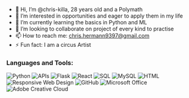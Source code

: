 - 👋 Hi, I’m @chris-killa, 28 years old and a Polymath
- 👀 I’m interested in opportunities and eager to apply them in my life
- 🌱 I’m currently learning the basics in Python and ML
- 💞️ I’m looking to collaborate on project of every kind to practise
- 📫 How to reach me: chris.hermann9397@gmail.com
- ⚡ Fun fact: I am a circus Artist 

### Languages and Tools:
![Python](https://img.shields.io/badge/-Python-3776AB?style=flat&logo=python&logoColor=white) 
![APIs](https://img.shields.io/badge/-APIs-00457C?style=flat&logo=api&logoColor=white) 
![Flask](https://img.shields.io/badge/-Flask-000000?style=flat&logo=flask&logoColor=white) 
![React](https://img.shields.io/badge/-React-61DAFB?style=flat&logo=react&logoColor=white) 
![SQL](https://img.shields.io/badge/-SQL-CC2927?style=flat&logo=microsoft-sql-server&logoColor=white) 
![MySQL](https://img.shields.io/badge/-MySQL-4479A1?style=flat&logo=mysql&logoColor=white) 
![HTML](https://img.shields.io/badge/-HTML-E34F26?style=flat&logo=html5&logoColor=white) 
![Responsive Web Design](https://img.shields.io/badge/-Responsive%20Web%20Design-1572B6?style=flat&logo=css3&logoColor=white) 
![GitHub](https://img.shields.io/badge/-GitHub-181717?style=flat&logo=github&logoColor=white) 
![Microsoft Office](https://img.shields.io/badge/-Microsoft%20Office-D83B01?style=flat&logo=microsoft-office&logoColor=white) 
![Adobe Creative Cloud](https://img.shields.io/badge/-Adobe%20Creative%20Cloud-DA1F26?style=flat&logo=adobecreativecloud&logoColor=white) 
